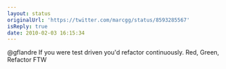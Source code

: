 ```yaml
---
layout: status
originalUrl: 'https://twitter.com/marcgg/status/8593285567'
isReply: true
date: 2010-02-03 16:15:34
---
```


@gflandre If you were test driven you'd refactor continuously. Red, Green, Refactor FTW
